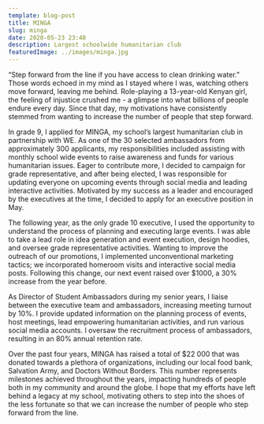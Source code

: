 ```yaml
---
template: blog-post
title: MINGA
slug: minga
date: 2020-05-23 23:40
description: Largest schoolwide humanitarian club
featuredImage: ../images/minga.jpg
---
```

“Step forward from the line if you have access to clean drinking water.” Those words echoed in my mind as I stayed where I was, watching others move forward, leaving me behind. Role-playing a 13-year-old Kenyan girl, the feeling of injustice crushed me - a glimpse into what billions of people endure every day. Since that day, my motivations have consistently stemmed from wanting to increase the number of people that step forward.
 
In grade 9, I applied for MINGA, my school’s largest humanitarian club in partnership with WE. As one of the 30 selected ambassadors from approximately 300 applicants, my responsibilities included assisting with monthly school wide events to raise awareness and funds for various humanitarian issues. Eager to contribute more, I decided to campaign for grade representative, and after being elected, I was responsible for updating everyone on upcoming events through social media and leading interactive activities. Motivated by my success as a leader and encouraged by the executives at the time, I decided to apply for an executive position in May.
 
The following year, as the only grade 10 executive, I used the opportunity to understand the process of planning and executing large events. I was able to take a lead role in idea generation and event execution, design hoodies, and oversee grade representative activities. Wanting to improve the outreach of our promotions, I implemented unconventional marketing tactics; we incorporated homeroom visits and interactive social media posts. Following this change, our next event raised over $1000, a 30% increase from the year before.
 
As Director of Student Ambassadors during my senior years, I liaise between the executive team and ambassadors, increasing meeting turnout by 10%. I provide updated information on the planning process of events, host meetings, lead empowering humanitarian activities, and run various social media accounts. I oversaw the recruitment process of ambassadors, resulting in an 80% annual retention rate. 
 
Over the past four years, MINGA has raised a total of $22 000 that was donated towards a plethora of organizations, including our local food bank, Salvation Army, and Doctors Without Borders. This number represents milestones achieved throughout the years, impacting hundreds of people both in my community and around the globe. I hope that my efforts have left behind a legacy at my school, motivating others to step into the shoes of the less fortunate so that we can increase the number of people who step forward from the line.
